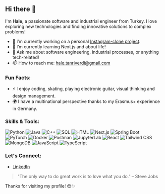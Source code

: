 ## Hi there 👋

I'm **Hale**, a passionate software and industrial engineer from Turkey. I love exploring new technologies and finding innovative solutions to complex problems!

- 🔭 I’m currently working on a personal [Instagram-clone project](https://github.com/0HALE0/instagram-clone).
- 🌱 I’m currently learning Next.js and about life!
- 💬 Ask me about software engineering, industrial processes, or anything tech-related!
- 📫 How to reach me: [hale.tanriverdi@gmail.com](mailto:hale.tanriverdi@gmail.com)

### Fun Facts:
- ⚡ I enjoy coding, skating, playing electronic guitar, visual thinking and design management.
- 🌍 I have a multinational perspective thanks to my Erasmus+ experience in Germany.

### Skills & Tools:
![Python](https://img.shields.io/badge/-Python-3776AB?style=flat&logo=python&logoColor=white)
![Java](https://img.shields.io/badge/-Java-007396?style=flat&logo=java&logoColor=white)
![C++](https://img.shields.io/badge/-C++-00599C?style=flat&logo=c%2B%2B&logoColor=white)
![SQL](https://img.shields.io/badge/-SQL-4479A1?style=flat&logo=MySQL&logoColor=white)
![HTML](https://img.shields.io/badge/-HTML-E34F26?style=flat&logo=html5&logoColor=white)
![Next.js](https://img.shields.io/badge/-Next.js-000000?style=flat&logo=next.js&logoColor=white)
![Spring Boot](https://img.shields.io/badge/-Spring%20Boot-6DB33F?style=flat&logo=spring-boot&logoColor=white)
![PyTorch](https://img.shields.io/badge/-PyTorch-EE4C2C?style=flat&logo=pytorch&logoColor=white)
![Docker](https://img.shields.io/badge/-Docker-2496ED?style=flat&logo=docker&logoColor=white)
![Postman](https://img.shields.io/badge/-Postman-FF6C37?style=flat&logo=postman&logoColor=white)
![JupyterLab](https://img.shields.io/badge/-JupyterLab-F37626?style=flat&logo=jupyter&logoColor=white)
![React](https://img.shields.io/badge/-React-61DAFB?style=flat&logo=react&logoColor=white)
![Tailwind CSS](https://img.shields.io/badge/-Tailwind%20CSS-38B2AC?style=flat&logo=tailwind-css&logoColor=white)
![MongoDB](https://img.shields.io/badge/-MongoDB-47A248?style=flat&logo=mongodb&logoColor=white)
![JavaScript](https://img.shields.io/badge/-JavaScript-F7DF1E?style=flat&logo=javascript&logoColor=black)
![TypeScript](https://img.shields.io/badge/-TypeScript-3178C6?style=flat&logo=typescript&logoColor=white)

### Let's Connect:
- [LinkedIn](https://www.linkedin.com/in/hale-tanr%C4%B1verdi-35315620b/)

> "The only way to do great work is to love what you do." – Steve Jobs

Thanks for visiting my profile! 😊✨
<!--
### GitHub Stats:
![Hale's GitHub stats](https://github-readme-stats.vercel.app/api?username=yourusername&show_icons=true&theme=radical)

**0HALE0/0HALE0** is a ✨ _special_ ✨ repository because its `README.md` (this file) appears on your GitHub profile.

Here are some ideas to get you started:

- 🔭 I’m currently working on ...
- 🌱 I’m currently learning ...
- 👯 I’m looking to collaborate on ...
- 🤔 I’m looking for help with ...
- 💬 Ask me about ...
- 📫 How to reach me: ...
- 😄 Pronouns: ...
- ⚡ Fun fact: ...
-->
